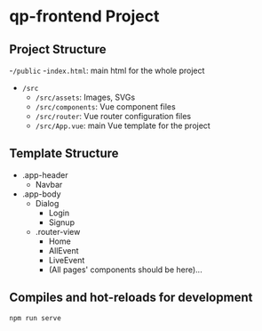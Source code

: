 # qp-frontend Project

## Project Structure
-`/public`
  -`index.html`: main html for the whole project
- `/src`
  - `/src/assets`: Images, SVGs
  - `/src/components`: Vue component files
  - `/src/router`: Vue router configuration files
  - `/src/App.vue`: main Vue template for the project

## Template Structure

- .app-header
  - Navbar
- .app-body
  - Dialog
    - Login
    - Signup    
  - .router-view
    - Home
    - AllEvent
    - LiveEvent
    - (All pages' components should be here)...

## Compiles and hot-reloads for development
```
npm run serve
```
